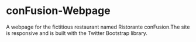 # conFusion-Webpage
A webpage for the fictitious restaurant named Ristorante conFusion.The site is responsive and is built with the Twitter Bootstrap library.
